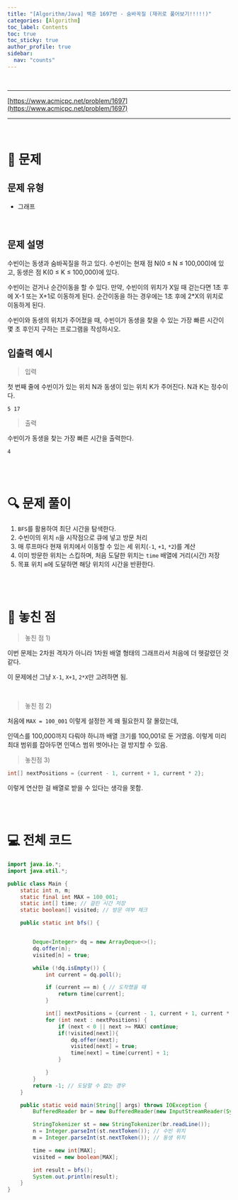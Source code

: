 ```yaml
---
title: "[Algorithm/Java] 백준 1697번 - 숨바꼭질 (재귀로 풀어보기!!!!!)"
categories: [Algorithm]
toc_label: Contents
toc: true
toc_sticky: true
author_profile: true
sidebar:
  nav: "counts"
---
```


<br>

---

[https://www.acmicpc.net/problem/1697](https://www.acmicpc.net/problem/1697)

---

<br>

# 📌 문제

## 문제 유형

- 그래프

<br>

## 문제 설명

수빈이는 동생과 숨바꼭질을 하고 있다. 수빈이는 현재 점 N(0 ≤ N ≤ 100,000)에 있고, 동생은 점 K(0 ≤ K ≤ 100,000)에 있다.

수빈이는 걷거나 순간이동을 할 수 있다. 만약, 수빈이의 위치가 X일 때 걷는다면 1초 후에 X-1 또는 X+1로 이동하게 된다. 순간이동을 하는 경우에는 1초 후에 2\*X의 위치로 이동하게 된다.

수빈이와 동생의 위치가 주어졌을 때, 수빈이가 동생을 찾을 수 있는 가장 빠른 시간이 몇 초 후인지 구하는 프로그램을 작성하시오.
<br>

## 입출력 예시

> 입력

첫 번째 줄에 수빈이가 있는 위치 N과 동생이 있는 위치 K가 주어진다. N과 K는 정수이다.

```
5 17
```

> 출력

수빈이가 동생을 찾는 가장 빠른 시간을 출력한다.

```
4
```

<br><br>

# 🔍 문제 풀이

1. `BFS`를 활용하여 최단 시간을 탐색한다.
2. 수빈이의 위치 `n`을 시작점으로 큐에 넣고 방문 처리
3. 매 루프마다 현재 위치에서 이동할 수 있는 세 위치(`-1`, `+1`, `*2`)를 계산
4. 이미 방문한 위치는 스킵하며, 처음 도달한 위치는 `time` 배열에 거리(시간) 저장
5. 목표 위치 `m`에 도달하면 해당 위치의 시간을 반환한다.

<br><br>

# 💭 놓친 점

> 놓친 점 1)

이번 문제는 2차원 격자가 아니라 1차원 배열 형태의 그래프라서 처음에 더 헷갈렸던 것 같다.

이 문제에선 그냥 `X-1`, `X+1`, `2*X`만 고려하면 됨.

<br>

> 놓친 점 2)

처음에 `MAX = 100_001` 이렇게 설정한 게 왜 필요한지 잘 몰랐는데,

인덱스를 100,000까지 다뤄야 하니까 배열 크기를 100,001로 둔 거였음. 이렇게 미리 최대 범위를 잡아두면 인덱스 범위 벗어나는 걸 방지할 수 있음.

> 놓친점 3)

```java
int[] nextPositions = {current - 1, current + 1, current * 2};

```

이렇게 연산한 걸 배열로 받을 수 있다는 생각을 못함.

<br><br>

# 💻 전체 코드

```java
import java.io.*;
import java.util.*;

public class Main {
    static int n, m;
    static final int MAX = 100_001;
    static int[] time; // 걸린 시간 저장
    static boolean[] visited; // 방문 여부 체크

    public static int bfs() {


        Deque<Integer> dq = new ArrayDeque<>();
        dq.offer(n);
        visited[n] = true;

        while (!dq.isEmpty()) {
            int current = dq.poll();

            if (current == m) { // 도착했을 때
                return time[current];
            }

            int[] nextPositions = {current - 1, current + 1, current * 2};
            for (int next : nextPositions) {
                if (next < 0 || next >= MAX) continue;
                if(!visited[next]){
                    dq.offer(next);
                    visited[next] = true;
                    time[next] = time[current] + 1;
                }

            }
        }
        return -1; // 도달할 수 없는 경우
    }

    public static void main(String[] args) throws IOException {
        BufferedReader br = new BufferedReader(new InputStreamReader(System.in));

        StringTokenizer st = new StringTokenizer(br.readLine());
        n = Integer.parseInt(st.nextToken()); // 수빈 위치
        m = Integer.parseInt(st.nextToken()); // 동생 위치

        time = new int[MAX];
        visited = new boolean[MAX];

        int result = bfs();
        System.out.println(result);
    }
}
```

<br>
